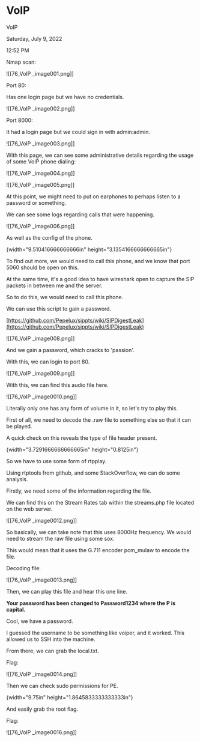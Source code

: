 # VoIP

VoIP

Saturday, July 9, 2022

12:52 PM

Nmap scan:

!\[\[76\_VoIP \_image001.png]]

&#x20;

Port 80:

Has one login page but we have no credentials.

!\[\[76\_VoIP \_image002.png]]

&#x20;

&#x20;

Port 8000:

It had a login page but we could sign in with admin:admin.

!\[\[76\_VoIP \_image003.png]]

&#x20;

With this page, we can see some administrative details regarding the usage of some VoIP phone dialing:

!\[\[76\_VoIP \_image004.png]]

&#x20;

!\[\[76\_VoIP \_image005.png]]

&#x20;

At this point, we might need to put on earphones to perhaps listen to a password or something.

&#x20;

We can see some logs regarding calls that were happening.

!\[\[76\_VoIP \_image006.png]]

&#x20;

&#x20;

As well as the config of the phone.

{width="9.510416666666666in" height="3.1354166666666665in"}

&#x20;

To find out more, we would need to call this phone, and we know that port 5060 should be open on this.

At the same time, it's a good idea to have wireshark open to capture the SIP packets in between me and the server.

&#x20;

So to do this, we would need to call this phone.

We can use this script to gain a password.

[https://github.com/Pepelux/sippts/wiki/SIPDigestLeak](https://github.com/Pepelux/sippts/wiki/SIPDigestLeak)

!\[\[76\_VoIP \_image008.png]]

&#x20;

And we gain a password, which cracks to 'passion'.

&#x20;

With this, we can login to port 80.

!\[\[76\_VoIP \_image009.png]]

&#x20;

With this, we can find this audio file here.

!\[\[76\_VoIP \_image0010.png]]

&#x20;

Literally only one has any form of volume in it, so let's try to play this.

First of all, we need to decode the .raw file to something else so that it can be played.

&#x20;

A quick check on this reveals the type of file header present.

{width="3.7291666666666665in" height="0.8125in"}

&#x20;

So we have to use some form of rtpplay.

Using rtptools from github, and some StackOverflow, we can do some analysis.

&#x20;

Firstly, we need some of the information regarding the file.

&#x20;

We can find this on the Stream Rates tab within the streams.php file located on the web server.

!\[\[76\_VoIP \_image0012.png]]

&#x20;

So basically, we can take note that this uses 8000Hz frequency. We would need to stream the raw file using some sox.

This would mean that it uses the G.711 encoder pcm\_mulaw to encode the file.

&#x20;

Decoding file:

!\[\[76\_VoIP \_image0013.png]]

&#x20;

Then, we can play this file and hear this one line.

**Your password has been changed to Password1234 where the P is capital.**

&#x20;

Cool, we have a password.

I guessed the username to be something like voiper, and it worked. This allowed us to SSH into the machine.

&#x20;

From there, we can grab the local.txt.

&#x20;

Flag:

!\[\[76\_VoIP \_image0014.png]]

&#x20;

Then we can check sudo permissions for PE.

{width="9.75in" height="1.8645833333333333in"}

&#x20;

And easily grab the root flag.

&#x20;

Flag:

!\[\[76\_VoIP \_image0016.png]]

&#x20;

&#x20;

